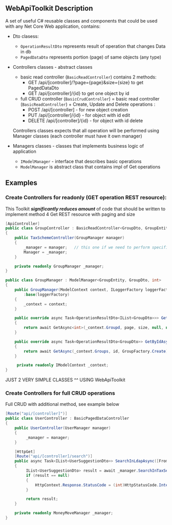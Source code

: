 ## WebApiToolkit Description
A set of useful C# reusable classes and components that could be used with any Net Core Web application, contains:
* Dto clasess:
    - `OperationResultDto` represents result of operation that changes Data in db
    - `PagedDataDto` represents portion (page) of same objects (any type)
* Controllers classes - abstract classes
    - basic read controller (`BasicReadController`) contains 2 methods:
        - GET /api/[controller]/?page={page}&size={size} to get PagedDataDto<T>
        - GET /api/[controller]/{id} to get one object by id
    - full CRUD controller (`BasicCrudController`) = basic read controller (`BasicReadController`) + Create, Update and Delete operations :
        - POST   /api/[controller] - for new object creation
        - PUT    /api/[controller]/{id} - for object with id edit
        - DELETE /api/[controller]/{id} - for object with id delete
        
  Controllers classes expects that all operation will be performed using Manager classes (each controller must have it own manager)
* Managers classes - classes that implements business logic of application
    - `IModelManager` - interface that describes basic operations
    - `ModelManager` is abstract class that contains impl of Get operations
 
## Examples
### Create Controllers for readonly (GET operation REST resource):
    
This Toolkit ***significantly reduces amount*** of code that should be written to implement method 4 Get REST resource with paging and size

```c#
[ApiController]
public class GroupController : BasicReadController<GroupDto, GroupEntity, int>
{
    public TaxSchemeController(GroupManager manager)
    {
        _manager = manager;   // this one if we need to perform specific operation that were not defined in IModelManager
        Manager = _manager;
    }

    private readonly GroupManager _manager;
}
```
```c#
public class GroupManager : ModelManager<GroupEntity, GroupDto, int>
{
    public GroupManager(ModelContext context, ILoggerFactory loggerFactory)
        :base(loggerFactory)
    {
        _context = context;
    }

    public override async Task<OperationResultDto<IList<GroupDto>>> GetAsync(int page, int size)
    {
        return await GetAsync<int>(_context.Groupd, page, size, null, null, GroupFactory.Create);
    }

    public override async Task<OperationResultDto<GroupDto>> GetByIdAsync(int id)
    {
        return await GetAsync(_context.Groups, id, GroupFactory.Create);
    }

     private readonly IModelContext _context;
}
```
JUST 2 VERY SIMPLE CLASSES ^^ USING WebApiToolkit

### Create Controllers for full CRUD operations
Full CRUD with additional method, see example below
    
```c#
[Route("api/[controller]")]
public class UserController : BasicPagedDataController
{
    public UserController(UserManager manager)
    {
         _manager = manager;
    }

    [HttpGet]
    [Route("api/[controller]/search")]
    public async Task<IList<UserSuggestionDto>> SearchInLdapAsync([FromQuery]string query, [FromQuery]int page)
    {
         IList<UserSuggestionDto> result = await _manager.SearchInTaxServiceAsync(query, page);
         if (result == null)
         {
             HttpContext.Response.StatusCode = (int)HttpStatusCode.InternalServerError;
         }

         return result;
    }

    private readonly MoneyMoveManager _manager;
}
```
